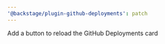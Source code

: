 ```yaml
---
'@backstage/plugin-github-deployments': patch
---
```


Add a button to reload the GitHub Deployments card
